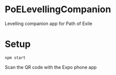 # PoELevellingCompanion
Levelling companion app for Path of Exile

# Setup

`npm start`

Scan the QR code with the Expo phone app
